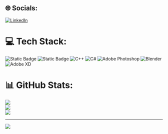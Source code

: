 ## 🌐 Socials:
[![LinkedIn](https://img.shields.io/badge/LinkedIn-%230077B5.svg?logo=linkedin&logoColor=white)](https://linkedin.com/in/https://www.linkedin.com/in/lucas-pereira-8541182a5/) 

# 💻 Tech Stack:
![Static Badge](https://img.shields.io/badge/UnityEngine-Red) ![Static Badge](https://img.shields.io/badge/UnrealEngine-blue) ![C++](https://img.shields.io/badge/c++-%2300599C.svg?style=for-the-badge&logo=c%2B%2B&logoColor=white) ![C#](https://img.shields.io/badge/c%23-%23239120.svg?style=for-the-badge&logo=csharp&logoColor=white) ![Adobe Photoshop](https://img.shields.io/badge/adobe%20photoshop-%2331A8FF.svg?style=for-the-badge&logo=adobe%20photoshop&logoColor=white) ![Blender](https://img.shields.io/badge/blender-%23F5792A.svg?style=for-the-badge&logo=blender&logoColor=white) ![Adobe XD](https://img.shields.io/badge/Adobe%20XD-470137?style=for-the-badge&logo=Adobe%20XD&logoColor=#FF61F6)
# 📊 GitHub Stats:
![](https://github-readme-stats.vercel.app/api?username=LucasPereiraWork&theme=dark&hide_border=false&include_all_commits=false&count_private=false)<br/>
![](https://github-readme-streak-stats.herokuapp.com/?user=LucasPereiraWork&theme=dark&hide_border=false)<br/>
![](https://github-readme-stats.vercel.app/api/top-langs/?username=LucasPereiraWork&theme=dark&hide_border=false&include_all_commits=false&count_private=false&layout=compact)

---
[![](https://visitcount.itsvg.in/api?id=LucasPereiraWork&icon=0&color=0)](https://visitcount.itsvg.in)
<!---
LucasPereiraWork/LucasPereiraWork is a ✨ special ✨ repository because its `README.md` (this file) appears on your GitHub profile.
You can click the Preview link to take a look at your changes.
--->
